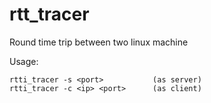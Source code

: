 # rtt_tracer
Round time trip between two linux machine

Usage:

    rtti_tracer -s <port>           (as server)
    rtti_tracer -c <ip> <port>      (as client)
